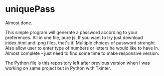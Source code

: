 # uniquePass

Almost done.

This simple program will generate a password according to your preferences. All in one file, pure js. 
If you want to try just download index.html and .png files, that's it. 
Multiple choices of password strenght. Also allow user to enter type of numbers or letters he would like to have in. 
Almost complete - just need to find some time to make responsive version. 

The Python file is this repository left after previous version when I was working on same project but in Python with Tkinter. 


